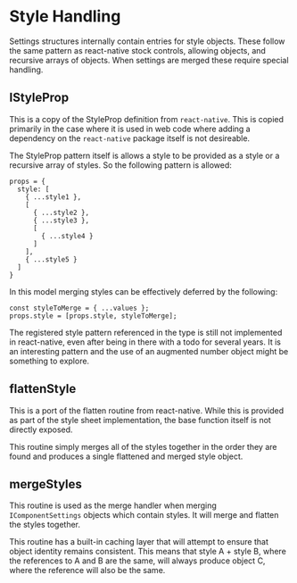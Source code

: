 # Style Handling

Settings structures internally contain entries for style objects. These follow the same pattern as react-native stock controls, allowing objects, and recursive arrays of objects. When settings are merged these require special handling.

## IStyleProp

This is a copy of the StyleProp definition from `react-native`. This is copied primarily in the case where it is used in web code where adding a dependency on the `react-native` package itself is not desireable.

The StyleProp pattern itself is allows a style to be provided as a style or a recursive array of styles. So the following pattern is allowed:

    props = {
      style: [
        { ...style1 },
        [
          { ...style2 },
          { ...style3 },
          [
            { ...style4 }
          ]
        ],
        { ...style5 }
      ]
    }

In this model merging styles can be effectively deferred by the following:

    const styleToMerge = { ...values };
    props.style = [props.style, styleToMerge];

The registered style pattern referenced in the type is still not implemented in react-native, even after being in there with a todo for several years. It is an interesting pattern and the use of an augmented number object might be something to explore.

## flattenStyle

This is a port of the flatten routine from react-native. While this is provided as part of the style sheet implementation, the base function itself is not directly exposed.

This routine simply merges all of the styles together in the order they are found and produces a single flattened and merged style object.

## mergeStyles

This routine is used as the merge handler when merging `IComponentSettings` objects which contain styles. It will merge and flatten the styles together.

This routine has a built-in caching layer that will attempt to ensure that object identity remains consistent. This means that style A + style B, where the references to A and B are the same, will always produce object C, where the reference will also be the same.
